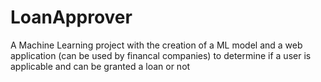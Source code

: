 # LoanApprover
A Machine Learning project with the creation of a ML model and a web application (can be used by financal companies) to determine if a user is applicable  and can be granted a loan or not
